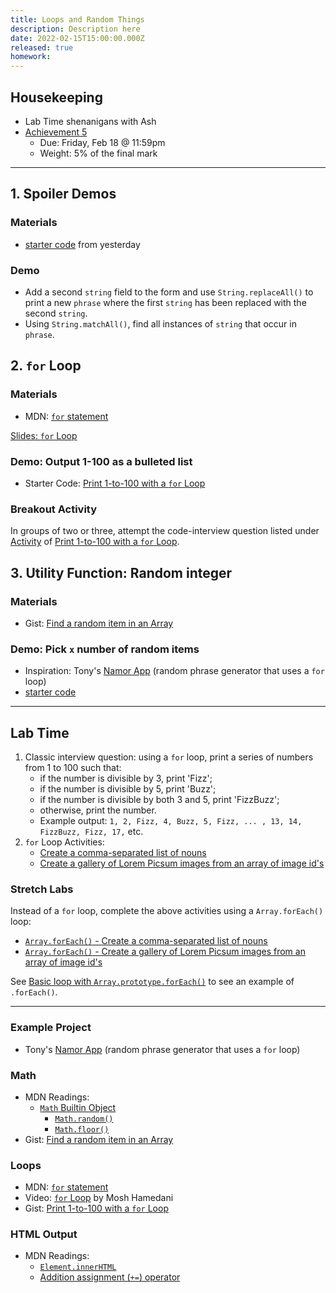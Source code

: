 ```yaml
---
title: Loops and Random Things
description: Description here
date: 2022-02-15T15:00:00.000Z
released: true
homework: 
---
```


## Housekeeping
- Lab Time shenanigans with Ash
- [Achievement 5](/cpnt-262/assignments/achievement-5)
    - Due: Friday, Feb 18 @ 11:59pm
    - Weight: 5% of the final mark

---

## 1. Spoiler Demos
### Materials
- [starter code](https://github.com/sait-wbdv/in-class-w22/tree/main/02-14-arrays-strings/05-array-string-lab-starter) from yesterday

### Demo
- Add a second `string` field to the form and use `String.replaceAll()` to print a new `phrase` where the first `string` has been replaced with the second `string`.
- Using `String.matchAll()`, find all instances of `string` that occur in `phrase`.

## 2. `for` Loop
### Materials
- MDN: [`for` statement](https://developer.mozilla.org/en-US/docs/Web/JavaScript/Guide/Loops_and_iteration#for_statement)

[Slides: `for` Loop](https://sait-wbdv.github.io/slides/w22/cpnt262/js-for-loops.html)

### Demo: Output 1-100 as a bulleted list
- Starter Code: [Print 1-to-100 with a `for` Loop](https://gist.github.com/acidtone/e87aa5564ae1b286beca66b07d52550f)

### Breakout Activity
In groups of two or three, attempt the code-interview question listed under [Activity](https://gist.github.com/acidtone/e87aa5564ae1b286beca66b07d52550f#activity) of [Print 1-to-100 with a `for` Loop](https://gist.github.com/acidtone/e87aa5564ae1b286beca66b07d52550f).

## 3. Utility Function: Random integer
### Materials
- Gist: [Find a random item in an Array](https://gist.github.com/acidtone/2a3cac26a229aa95685e5cf6344f2e4e)

### Demo: Pick `x` number of random items
- Inspiration: Tony's [Namor App](https://acidtone.github.io/namor/) (random phrase generator that uses a `for` loop)
- [starter code](https://github.com/sait-wbdv/in-class-w22/tree/main/02-15-for-loops/06-phrase-generator-starter)

---

## Lab Time
1. Classic interview question: using a `for` loop, print a series of numbers from 1 to 100 such that:
    - if the number is divisible by 3, print 'Fizz';
    - if the number is divisible by 5, print 'Buzz';
    - if the number is divisible by both 3 and 5, print 'FizzBuzz';
    - otherwise, print the number.
    - Example output: `1, 2, Fizz, 4, Buzz, 5, Fizz, ... , 13, 14, FizzBuzz, Fizz, 17,` etc.
2. `for` Loop Activities:
    - [Create a comma-separated list of nouns](https://gist.github.com/acidtone/24877bf2188f79d8b963116eed7449f5)
    - [Create a gallery of Lorem Picsum images from an array of image id's](https://gist.github.com/acidtone/c258994667d221be15ea794548d13b59)

### Stretch Labs
Instead of a `for` loop, complete the above activities using a `Array.forEach()` loop:
- [`Array.forEach()` - Create a comma-separated list of nouns](https://gist.github.com/acidtone/5c8b6c954dadb7f9e60cbb98cddc0230)
- [`Array.forEach()` - Create a gallery of Lorem Picsum images from an array of image id's](https://gist.github.com/acidtone/0c3caca6908b650c17b605f4242ff004)

See [Basic loop with `Array.prototype.forEach()`](https://gist.github.com/acidtone/aca3574779b81c3ec6d19e3d075fb3ed) to see an example of `.forEach()`.

---

<home-work :home-work="homework">

### Example Project
- Tony's [Namor App](https://acidtone.github.io/namor/) (random phrase generator that uses a `for` loop)

### Math
- MDN Readings:
    - [`Math` Builtin Object](https://developer.mozilla.org/en-US/docs/Web/JavaScript/Reference/Global_Objects/Math)
        - [`Math.random()`](https://developer.mozilla.org/en-US/docs/Web/JavaScript/Reference/Global_Objects/Math/random)
        - [`Math.floor()`](https://developer.mozilla.org/en-US/docs/Web/JavaScript/Reference/Global_Objects/Math/floor)
- Gist: [Find a random item in an Array](https://gist.github.com/acidtone/2a3cac26a229aa95685e5cf6344f2e4e)

### Loops
- MDN: [`for` statement](https://developer.mozilla.org/en-US/docs/Web/JavaScript/Guide/Loops_and_iteration#for_statement)
- Video: [`for` Loop](https://www.youtube.com/watch?v=s9wW2PpJsmQ) by Mosh Hamedani
- Gist: [Print 1-to-100 with a `for` Loop](https://gist.github.com/acidtone/e87aa5564ae1b286beca66b07d52550f)

### HTML Output
- MDN Readings: 
    - [`Element.innerHTML`](https://developer.mozilla.org/en-US/docs/Web/API/Element/innerHTML)
    - [Addition assignment (`+=`) operator](https://developer.mozilla.org/en-US/docs/Web/JavaScript/Reference/Operators/Addition_assignment)

</home-work>
